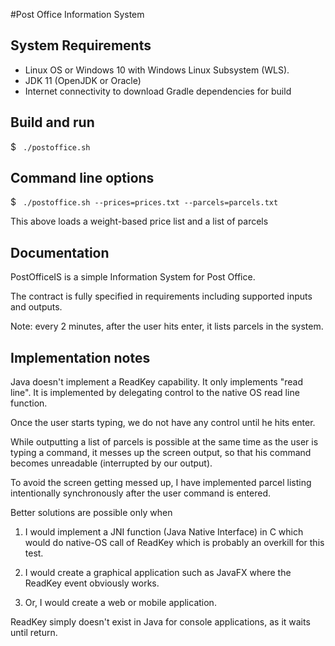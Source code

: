 #Post Office Information System

## System Requirements
- Linux OS or Windows 10 with Windows Linux Subsystem (WLS).
- JDK 11 (OpenJDK or Oracle)
- Internet connectivity to download Gradle dependencies for build

## Build and run
$ ``` ./postoffice.sh```

## Command line options
$ ``` ./postoffice.sh --prices=prices.txt --parcels=parcels.txt```

This above loads a weight-based price list and a list of parcels

## Documentation
PostOfficeIS is a simple Information System for Post Office.

The contract is fully specified in requirements including supported inputs and outputs.

Note: every 2 minutes, after the user hits enter, it lists parcels in the system.

## Implementation notes
Java doesn't implement a ReadKey capability. 
It only implements "read line". It is implemented 
by delegating control to the native OS read line 
function.

Once the user starts typing, we do not have 
any control until he hits enter.

While outputting a list of parcels is possible 
at the same time as the user is typing a command, 
it messes up the screen output, so that his 
command becomes unreadable (interrupted by 
our output).
 
To avoid the screen getting messed up,  I have 
implemented parcel listing intentionally synchronously
 after the user command is entered.

Better solutions are possible only when 
1. I would implement a JNI function (Java Native Interface)
in C which would do native-OS call of ReadKey which 
is probably an overkill for this test.

2. I would create a graphical application 
such as JavaFX where the ReadKey event obviously works.

3. Or, I would create a web or mobile application. 

ReadKey simply doesn't exist in Java for console applications, 
as it waits until return.
